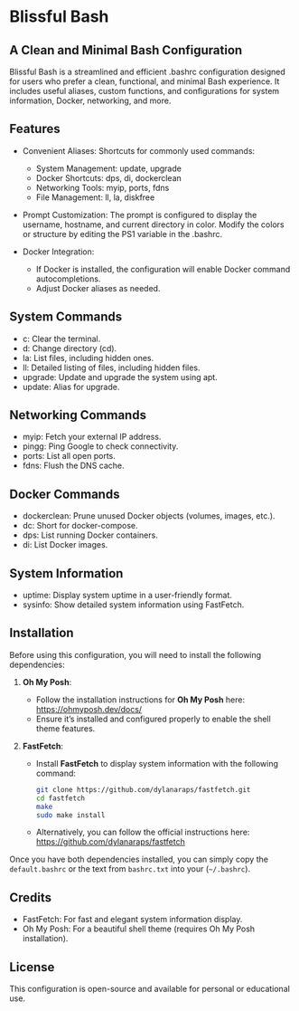# Blissful Bash
## A Clean and Minimal Bash Configuration

Blissful Bash is a streamlined and efficient .bashrc configuration designed for users who prefer a clean, functional, and minimal Bash experience. It includes useful aliases, custom functions, and configurations for system information, Docker, networking, and more.

Features
--------
- Convenient Aliases: Shortcuts for commonly used commands:
  - System Management: update, upgrade
  - Docker Shortcuts: dps, di, dockerclean
  - Networking Tools: myip, ports, fdns
  - File Management: ll, la, diskfree

- Prompt Customization: The prompt is configured to display the username, hostname, and current directory in color. Modify the colors or structure by editing the PS1 variable in the .bashrc.

- Docker Integration:
  - If Docker is installed, the configuration will enable Docker command autocompletions.
  - Adjust Docker aliases as needed.

System Commands
---------------
- c: Clear the terminal.
- d: Change directory (cd).
- la: List files, including hidden ones.
- ll: Detailed listing of files, including hidden files.
- upgrade: Update and upgrade the system using apt.
- update: Alias for upgrade.

Networking Commands
-------------------
- myip: Fetch your external IP address.
- pingg: Ping Google to check connectivity.
- ports: List all open ports.
- fdns: Flush the DNS cache.

Docker Commands
---------------
- dockerclean: Prune unused Docker objects (volumes, images, etc.).
- dc: Short for docker-compose.
- dps: List running Docker containers.
- di: List Docker images.

System Information
------------------
- uptime: Display system uptime in a user-friendly format.
- sysinfo: Show detailed system information using FastFetch.

Installation
------------
Before using this configuration, you will need to install the following dependencies:

1. **Oh My Posh**:
   - Follow the installation instructions for **Oh My Posh** here: https://ohmyposh.dev/docs/
   - Ensure it’s installed and configured properly to enable the shell theme features.

2. **FastFetch**:
   - Install **FastFetch** to display system information with the following command:
     ```bash
     git clone https://github.com/dylanaraps/fastfetch.git
     cd fastfetch
     make
     sudo make install
     ```
   - Alternatively, you can follow the official instructions here: https://github.com/dylanaraps/fastfetch

Once you have both dependencies installed, you can simply copy the `default.bashrc` or the text from `bashrc.txt` into your (`~/.bashrc`).

Credits
-------
- FastFetch: For fast and elegant system information display.
- Oh My Posh: For a beautiful shell theme (requires Oh My Posh installation).

License
-------
This configuration is open-source and available for personal or educational use.
